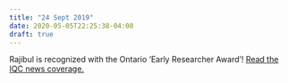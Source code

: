 ```yaml
---
title: "24 Sept 2019"
date: 2020-05-05T22:25:38-04:00
draft: true
---
```


Rajibul is recognized with the Ontario ‘Early Researcher Award’! <a href="https://uwaterloo.ca/institute-for-quantum-computing/news/rajibul-islam-recognized-early-researcher-award" target="_blank">Read the IQC news coverage.</a>
